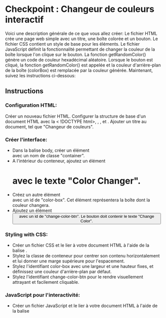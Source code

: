 # Checkpoint : Changeur de couleurs interactif

Voici une description générale de ce que vous allez créer:
Le fichier HTML crée une page web simple avec un titre, une boîte colorée et un bouton.
Le fichier CSS contient un style de base pour les éléments.
Le fichier JavaScript définit la fonctionnalité permettant de changer la couleur de la boîte lorsque l'on clique sur le bouton.
La fonction getRandomColor() génère un code de couleur hexadécimal aléatoire.
Lorsque le bouton est cliqué, la fonction getRandomColor() est appelée et la couleur d'arrière-plan de la boîte (colorBox) est remplacée par la couleur générée.
Maintenant, suivez les instructions ci-dessous:

## Instructions

### Configuration HTML:
Créer un nouveau fichier HTML.
Configurer la structure de base d'un document HTML avec la < !DOCTYPE html>, <html>, <head>, et <body>.
Ajouter un titre au document, tel que "Changeur de couleurs".

### Créer l'interface:
- Dans la balise body, créer un élément <div> avec un nom de classe "container".
- A l'intérieur du conteneur, ajoutez un élément <h1> avec le texte "Color Changer".
- Créez un autre élément <div> avec un id de "color-box". Cet élément représentera la boîte dont la couleur changera.
- Ajoutez un élément <button> avec un id de "change-color-btn". Le bouton doit contenir le texte "Change Color".

### Styling with CSS:
- Créer un fichier CSS et le lier à votre document HTML à l'aide de la balise <link>.
- Stylez la classe de conteneur pour centrer son contenu horizontalement et lui donner une marge supérieure pour l'espacement.
- Stylez l'identifiant color-box avec une largeur et une hauteur fixes, et définissez une couleur d'arrière-plan par défaut.
- Stylez l'identifiant change-color-btn pour le rendre visuellement attrayant et facilement cliquable.

### JavaScript pour l'interactivité:
- Créer un fichier JavaScript et le lier à votre document HTML à l'aide de la balise <script>.
- Écrire un code JavaScript pour attendre que le contenu du DOM soit chargé à l'aide de l'événement DOMContentLoaded.
- Dans le gestionnaire d'événement, sélectionnez les éléments color-box et change-color-btn en utilisant document.getElementById().
- Implémentez une fonction, appelons-la getRandomColor(), qui génère une couleur aléatoire. Vous pouvez utiliser des valeurs hexadécimales ou RVB.
- Ajoutez un écouteur d'événement à l'élément change-color-btn. Lorsqu'il est cliqué, l'écouteur d'événement doit déclencher une fonction qui change la couleur d'arrière-plan de la boîte de couleurs en une couleur aléatoire générée par la fonction getRandomColor().

### Test:
- Ouvrez votre fichier HTML dans un navigateur Web.
- Cliquez sur le bouton "Changez la couleur" et observez la couleur de la boîte changer dynamiquement.
